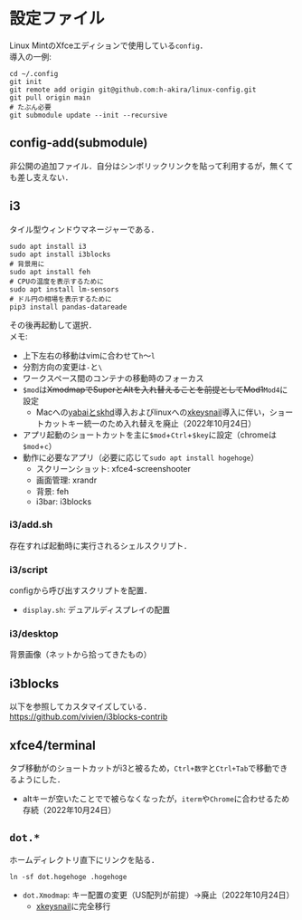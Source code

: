 # 設定ファイル
Linux MintのXfceエディションで使用している`config`．  
導入の一例:
```
cd ~/.config
git init
git remote add origin git@github.com:h-akira/linux-config.git
git pull origin main
# たぶん必要
git submodule update --init --recursive
```

## config-add(submodule)
非公開の追加ファイル．自分はシンボリックリンクを貼って利用するが，無くても差し支えない．

## i3
タイル型ウィンドウマネージャーである．
```
sudo apt install i3
sudo apt install i3blocks
# 背景用に
sudo apt install feh
# CPUの温度を表示するために
sudo apt install lm-sensors
# ドル円の相場を表示するために
pip3 install pandas-datareade
```
その後再起動して選択．  
メモ:
- 上下左右の移動はvimに合わせて`h`〜`l`
- 分割方向の変更は`-`と`\`
- ワークスペース間のコンテナの移動時のフォーカス
- `$mod`は~~XmodmapでSuperとAltを入れ替えることを前提としてMod1~~`Mod4`に設定
  - Macへの[yabaiとskhd](https://github.com/h-akira/mac-config)導入およびlinuxへの[xkeysnail](https://github.com/h-akira/xkeysnail)導入に伴い，ショートカットキー統一のため入れ替えを廃止（2022年10月24日）
- アプリ起動のショートカットを主に`$mod`+`Ctrl`+`$key`に設定（chromeは`$mod`+`c`）
- 動作に必要なアプリ（必要に応じて`sudo apt install hogehoge`）
  - スクリーンショット: xfce4-screenshooter
  - 画面管理: xrandr
  - 背景: feh
  - i3bar: i3blocks

### i3/add.sh
存在すれば起動時に実行されるシェルスクリプト．

### i3/script
configから呼び出すスクリプトを配置．
- `display.sh`: デュアルディスプレイの配置

### i3/desktop
背景画像（ネットから拾ってきたもの）

## i3blocks
以下を参照してカスタマイズしている．  
https://github.com/vivien/i3blocks-contrib

## xfce4/terminal
タブ移動がのショートカットがi3と被るため，`Ctrl+数字`と`Ctrl+Tab`で移動できるようにした．
- altキーが空いたことでで被らなくなったが，`iterm`や`Chrome`に合わせるため存続（2022年10月24日）

## `dot.*`
ホームディレクトリ直下にリンクを貼る．
```
ln -sf dot.hogehoge .hogehoge
```
- `dot.Xmodmap`: キー配置の変更（US配列が前提）→廃止（2022年10月24日）
  - [xkeysnail](https://github.com/h-akira/xkeysnail)に完全移行

